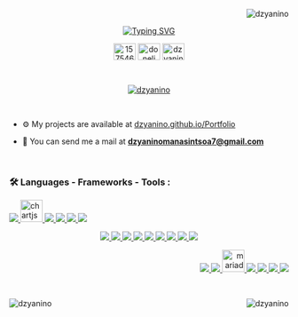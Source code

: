 <p align="right"> <img src="https://komarev.com/ghpvc/?username=dzyanino&label=Profile%20views&color=0e75b6&style=flat" alt="dzyanino" /> </p>


<p align="center">
<a href="https://git.io/typing-svg"><img src="https://readme-typing-svg.demolab.com?font=Montserrat+Alternates&weight=600&size=24&duration=3500&pause=1500&color=00F77F&center=true&random=false&width=435&lines=Hi+there+%E2%B8%9C(%CB%99%EA%92%B3%E2%80%8B%CB%99+);I'm+Dzyanino;A+web+and+desktop+developer;Got+a+problem+to+solve+%3F;I+can+help+right+away" alt="Typing SVG" /></a>
</p>
<p align="center">
<a href="https://stackoverflow.com/users/15754682" target="blank"><img align="center" src="https://raw.githubusercontent.com/rahuldkjain/github-profile-readme-generator/master/src/images/icons/Social/stack-overflow.svg" alt="15754682" height="30" width="40" /></a>
<a href="https://fb.com/donelidzyanino.manasintsoa" target="blank"><img align="center" src="https://raw.githubusercontent.com/rahuldkjain/github-profile-readme-generator/master/src/images/icons/Social/facebook.svg" alt="doneli dzyanino" height="30" width="40" /></a>
<a href="https://www.hackerrank.com/dzyanino" target="blank"><img align="center" src="https://raw.githubusercontent.com/rahuldkjain/github-profile-readme-generator/master/src/images/icons/Social/hackerrank.svg" alt="dzyanino" height="30" width="40" /></a>
</p>

<br />

<p align="center"> <a href="https://github.com/ryo-ma/github-profile-trophy"><img src="https://github-profile-trophy.vercel.app/?username=dzyanino" alt="dzyanino" /></a> </p>

<br />

- ⚙️ My projects are available at [dzyanino.github.io/Portfolio](dzyanino.github.io/Portfolio)

- 📧 You can send me a mail at **dzyaninomanasintsoa7@gmail.com**

<br />

<h3 align="left">🛠️ Languages - Frameworks - Tools :</h3>

<p align="left">
  <a href="https://getbootstrap.com" target="_blank" rel="noreferrer">
    <img src="https://skillicons.dev/icons?i=bootstrap" />
  </a>
  <a href="https://www.chartjs.org" target="_blank" rel="noreferrer">
    <img src="https://www.chartjs.org/media/logo-title.svg" alt="chartjs" width="40" height="40"/>
  </a>
  <a href="https://www.qt.io/" target="_blank" rel="noreferrer">
    <img src="https://skillicons.dev/icons?i=qt" />
  </a>
  <a href="https://sass-lang.com" target="_blank" rel="noreferrer">
    <img src="https://skillicons.dev/icons?i=sass" />
  </a>
  <a href="https://tailwindcss.com/" target="_blank" rel="noreferrer">
    <img src="https://skillicons.dev/icons?i=tailwind" />
  </a>
  <a href="https://vuetifyjs.com/en/" target="_blank" rel="noreferrer">
    <img src="https://skillicons.dev/icons?i=vuetify" />
  </a>
</p>
<p align="center">
  <a href="https://www.w3schools.com/cs/" target="_blank" rel="noreferrer">
    <img src="https://skillicons.dev/icons?i=cs" />
  </a>
  <a href="https://expressjs.com" target="_blank" rel="noreferrer">
    <img src="https://skillicons.dev/icons?i=expressjs" />
  </a>
  <a href="https://www.java.com" target="_blank" rel="noreferrer">
    <img src="https://skillicons.dev/icons?i=java" />
  </a>
  <a href="https://developer.mozilla.org/en-US/docs/Web/JavaScript" target="_blank" rel="noreferrer">
    <img src="https://skillicons.dev/icons?i=javascript" />
  </a>
  <a href="https://laravel.com/" target="_blank" rel="noreferrer">
    <img src="https://skillicons.dev/icons?i=laravel" />
  </a>
  <a href="https://nodejs.org" target="_blank" rel="noreferrer">
    <img src="https://skillicons.dev/icons?i=nodejs" />
  </a>
  <a href="https://nuxt.com/" target="_blank" rel="noreferrer">
    <img src="https://skillicons.dev/icons?i=nuxt" />
  </a>
  <a href="https://www.php.net" target="_blank" rel="noreferrer">
    <img src="https://skillicons.dev/icons?i=php" />
  </a>
  <a href="https://vuejs.org/" target="_blank" rel="noreferrer">
    <img src="https://skillicons.dev/icons?i=vue" />
  </a>
</p>
<p align="right">
  <a href="https://git-scm.com/" target="_blank" rel="noreferrer">
    <img src="https://skillicons.dev/icons?i=git" />
  </a>
  <a href="https://www.linux.org/" target="_blank" rel="noreferrer">
    <img src="https://skillicons.dev/icons?i=linux" />
  </a>
  <a href="https://mariadb.org/" target="_blank" rel="noreferrer">
    <img src="https://www.vectorlogo.zone/logos/mariadb/mariadb-icon.svg" alt="mariadb" width="40" height="40"/>
    </a>
  <a href="https://www.mongodb.com/" target="_blank" rel="noreferrer">
    <img src="https://skillicons.dev/icons?i=mongodb" />
  </a>
  <a href="https://www.mysql.com/" target="_blank" rel="noreferrer">
    <img src="https://skillicons.dev/icons?i=mysql" />
  </a>
  <a href="https://www.postgresql.org" target="_blank" rel="noreferrer">
    <img src="https://skillicons.dev/icons?i=postgresql" />
  </a>
  <a href="https://www.sqlite.org/" target="_blank" rel="noreferrer">
    <img src="https://skillicons.dev/icons?i=sqlite" />
  </a>
</p>


<br />

<div>
  <p><img align="left" src="https://github-readme-stats.vercel.app/api/top-langs?username=dzyanino&show_icons=true&locale=en&layout=compact" alt="dzyanino" /></p>
  <p>&nbsp;<img align="right" src="https://github-readme-stats.vercel.app/api?username=dzyanino&show_icons=true&locale=en" alt="dzyanino" /></p>
</div>




